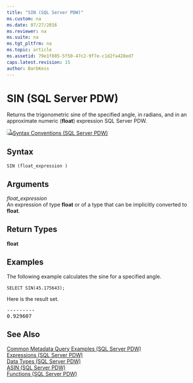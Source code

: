 ```yaml
---
title: "SIN (SQL Server PDW)"
ms.custom: na
ms.date: 07/27/2016
ms.reviewer: na
ms.suite: na
ms.tgt_pltfrm: na
ms.topic: article
ms.assetid: 79e1f885-5f50-47c2-9f7e-c1d2fa428ed7
caps.latest.revision: 15
author: BarbKess
---
```

# SIN (SQL Server PDW)
Returns the trigonometric sine of the specified angle, in radians, and in an approximate numeric (**float**) expression SQL Server PDW.  
  
![Topic link icon](../sqlpdw/media/Topic_Link.gif "Topic_Link")[Syntax Conventions &#40;SQL Server PDW&#41;](../sqlpdw/syntax-conventions-sql-server-pdw.md)  
  
## Syntax  
  
```  
SIN (float_expression )  
```  
  
## Arguments  
*float_expression*  
An expression of type **float** or of a type that can be implicitly converted to **float**.  
  
## Return Types  
**float**  
  
## Examples  
The following example calculates the sine for a specified angle.  
  
```  
SELECT SIN(45.175643);  
```  
  
Here is the result set.  
  
<pre>---------  
0.929607</pre>  
  
## See Also  
[Common Metadata Query Examples &#40;SQL Server PDW&#41;](../sqlpdw/common-metadata-query-examples-sql-server-pdw.md)  
[Expressions &#40;SQL Server PDW&#41;](../sqlpdw/expressions-sql-server-pdw.md)  
[Data Types &#40;SQL Server PDW&#41;](../sqlpdw/data-types-sql-server-pdw.md)  
[ASIN &#40;SQL Server PDW&#41;](../sqlpdw/asin-sql-server-pdw.md)  
[Functions &#40;SQL Server PDW&#41;](../sqlpdw/functions-sql-server-pdw.md)  
  
